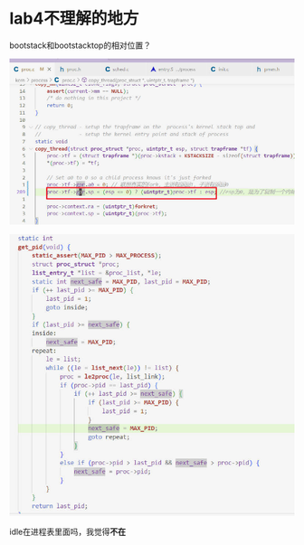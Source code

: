 # lab4不理解的地方

bootstack和bootstacktop的相对位置？

![mhartid](fig/assign_why.jpg)

![mhartid](fig/get_pid_why.jpg)

idle在进程表里面吗，我觉得**不在**